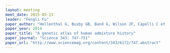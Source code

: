 ```yaml
---
layout: meeting
meet_date: 2015-05-13
leader: "Fengli Fu"
paper_author: "Hellenthal G, Busby GB, Band G, Wilson JF, Capelli C et al."
paper_year: 2014
paper_title: "A genetic atlas of human admixture history"
paper_journal: "Science 343: 747-751"
paper_url: "http://www.sciencemag.org/content/343/6172/747.abstract"
---
```

